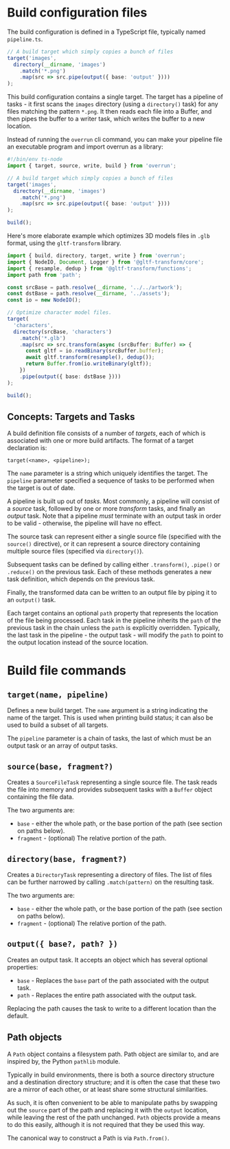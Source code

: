 # Build configuration files

The build configuration is defined in a TypeScript file, typically named `pipeline.ts`.

```ts
// A build target which simply copies a bunch of files
target('images',
  directory(__dirname, 'images')
    .match('*.png')
    .map(src => src.pipe(output({ base: 'output' })))
);
```

This build configuration contains a single target. The target has a pipeline of tasks - it
first scans the `images` directory (using a `directory()` task) for any files matching the
pattern `*.png`. It then reads each file into a Buffer, and then pipes the buffer to a writer
task, which writes the buffer to a new location.

Instead of running the `overrun` cli command, you can make your pipeline file an executable
program and import overrun as a library:

```ts
#!/bin/env ts-node
import { target, source, write, build } from 'overrun';

// A build target which simply copies a bunch of files
target('images',
  directory(__dirname, 'images')
    .match('*.png')
    .map(src => src.pipe(output({ base: 'output' })))
);

build();
```
Here's more elaborate example which optimizes 3D models files in `.glb` format, using the
`gltf-transform` library.

```ts
import { build, directory, target, write } from 'overrun';
import { NodeIO, Document, Logger } from '@gltf-transform/core';
import { resample, dedup } from '@gltf-transform/functions';
import path from 'path';

const srcBase = path.resolve(__dirname, '../../artwork');
const dstBase = path.resolve(__dirname, '../assets');
const io = new NodeIO();

// Optimize character model files.
target(
  'characters',
  directory(srcBase, 'characters')
    .match('*.glb')
    .map(src => src.transform(async (srcBuffer: Buffer) => {
      const gltf = io.readBinary(srcBuffer.buffer);
      await gltf.transform(resample(), dedup());
      return Buffer.from(io.writeBinary(gltf));
    })
    .pipe(output({ base: dstBase })))
);

build();
```

## Concepts: Targets and Tasks

A build definition file consists of a number of *targets*, each of which is associated with
one or more build artifacts. The format of a target declaration is:

```
target(<name>, <pipeline>);
```

The `name` parameter is a string which uniquely identifies the target. The `pipeline` parameter
specified a sequence of tasks to be performed when the target is out of date.

A pipeline is built up out of *tasks*. Most commonly, a pipeline will consist of a *source*
task, followed by one or more *transform* tasks, and finally an *output* task. Note that a
pipeline *must* terminate with an output task in order to be valid - otherwise, the pipeline
will have no effect.

The source task can represent either a single source file (specified with the `source()` directive),
or it can represent a source directory containing multiple source files (specified via
`directory()`).

Subsequent tasks can be defined by calling either `.transform()`, `.pipe()` or `.reduce()` on
the previous task. Each of these methods generates a new task definition, which depends on
the previous task.

Finally, the transformed data can be written to an output file by piping it to an `output()`
task.

Each target contains an optional `path` property that represents the location of the file
being processed. Each task in the pipeline inherits the `path` of the previous task in the chain
unless the `path` is explicitly overridden. Typically, the last task in the pipeline - the output
task - will modify the `path` to point to the output location instead of the source location.

# Build file commands

## `target(name, pipeline)`

Defines a new build target. The `name` argument is a string indicating the name of the target.
This is used when printing build status; it can also be used to build a subset of all targets.

The `pipeline` parameter is a chain of tasks, the last of which must be an output task or an
array of output tasks.

## `source(base, fragment?)`

Creates a `SourceFileTask` representing a single source file. The task reads the file into memory
and provides subsequent tasks with a `Buffer` object containing the file data.

The two arguments are:

* `base` - either the whole path, or the base portion of the path (see section on paths
  below).
* `fragment` - (optional) The relative portion of the path.

## `directory(base, fragment?)`

Creates a `DirectoryTask` representing a directory of files. The list of files can be
further narrowed by calling `.match(pattern)` on the resulting task.

The two arguments are:

* `base` - either the whole path, or the base portion of the path (see section on paths
  below).
* `fragment` - (optional) The relative portion of the path.

## `output({ base?, path? })`

Creates an output task. It accepts an object which has several optional properties:

* `base` - Replaces the `base` part of the path associated with the output task.
* `path` - Replaces the entire path associated with the output task.

Replacing the path causes the task to write to a different location than the default.

## Path objects

A `Path` object contains a filesystem path. Path object are similar to, and are inspired by, the
Python `pathlib` module.

Typically in build environments, there is both a source directory structure and a destination
directory structure; and it is often the case that these two are a mirror of each other, or at
least share some structural similarities.

As such, it is often convenient to be able to manipulate paths by swapping out the `source` part of
the path and replacing it with the `output` location, while leaving the rest of the path unchanged.
`Path` objects provide a means to do this easily, although it is not required that they be used
this way.

The canonical way to construct a Path is via `Path.from()`.
